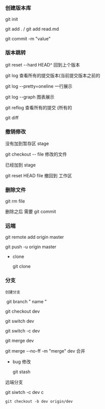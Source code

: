  ### 创建版本库



git init 

git add .   / git add read.md

git commit -m "value"

### 版本跳转 

git reset --hard HEAD^ 回到上个版本

git log 查看所有的提交版本(当前提交版本之前的 

git log --pretty=oneline 一行展示

git log --graph 图表展示

git reflog   查看所有的提交 (所有的

git diff 

### 撤销修改

没有加到暂存区 stage 

git checkout -- file 修改的文件

已经加到 stage

git reset HEAD file 撤回到 工作区 

### 删除文件

git rm file

删除之后 需要 git commit 



### 远端 

git remote add origin master 

git push -u origin master 

 + clone 

   git clone

### 分支

 	创建分支 

​	git branch " name "

git checkout dev 

git switch dev 

git switch -c dev

git merge dev 

git merge --no-ff -m "merge" dev 合并

 + bug 修改

   git stash

远端分支

git siwtch -c dev c



```
git checkout -b dev origin/dev
```